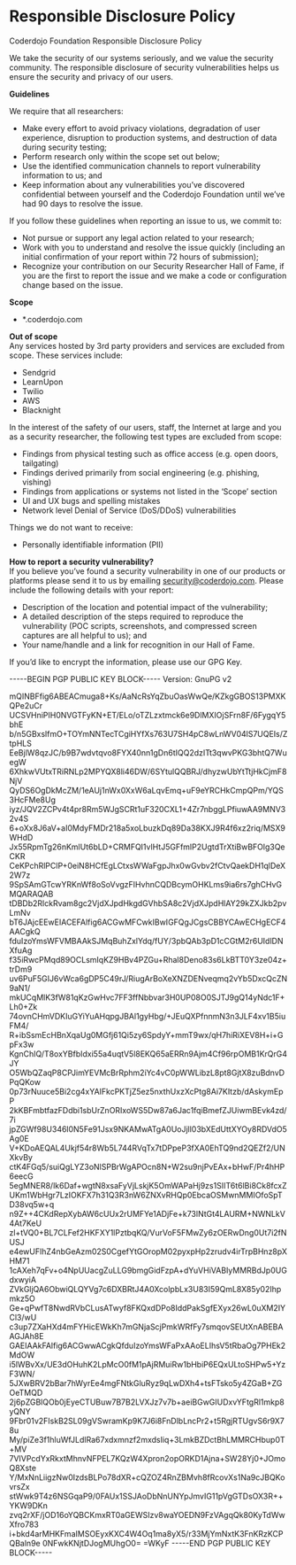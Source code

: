 # Responsible Disclosure Policy

Coderdojo Foundation Responsible Disclosure Policy

We take the security of our systems seriously, and we value the security community. The responsible disclosure of security vulnerabilities helps us ensure the security and privacy of our users.

**Guidelines**  

We require that all researchers:
* Make every effort to avoid privacy violations, degradation of user experience, disruption to production systems, and destruction of data during security testing;
* Perform research only within the scope set out below;
* Use the identified communication channels to report vulnerability information to us; and
* Keep information about any vulnerabilities you’ve discovered confidential between yourself and the Coderdojo Foundation until we’ve had 90 days to resolve the issue.


If you follow these guidelines when reporting an issue to us, we commit to:
* Not pursue or support any legal action related to your research;
* Work with you to understand and resolve the issue quickly (including an initial confirmation of your report within 72 hours of submission);
* Recognize your contribution on our Security Researcher Hall of Fame, if you are the first to report the issue and we make a code or configuration change based on the issue.


**Scope**  
* \*.coderdojo.com

**Out of scope**  
Any services hosted by 3rd party providers and services are excluded from scope. These services include:
* Sendgrid
* LearnUpon
* Twilio
* AWS
* Blacknight

In the interest of the safety of our users, staff, the Internet at large and you as a security researcher, the following test types are excluded from scope:
* Findings from physical testing such as office access (e.g. open doors, tailgating)
* Findings derived primarily from social engineering (e.g. phishing, vishing)
* Findings from applications or systems not listed in the ‘Scope’ section
* UI and UX bugs and spelling mistakes
* Network level Denial of Service (DoS/DDoS) vulnerabilities

Things we do not want to receive:
* Personally identifiable information (PII)

**How to report a security vulnerability?**  
If you believe you’ve found a security vulnerability in one of our products or platforms please send it to us by emailing security@coderdojo.com. Please include the following details with your report:

* Description of the location and potential impact of the vulnerability;
* A detailed description of the steps required to reproduce the vulnerability (POC scripts, screenshots, and compressed screen captures are all helpful to us); and
* Your name/handle and a link for recognition in our Hall of Fame.

If you’d like to encrypt the information, please use our GPG Key.

-----BEGIN PGP PUBLIC KEY BLOCK-----
Version: GnuPG v2

mQINBFfig6ABEACmuga8+Ks/AaNcRsYqZbuOasWwQe/KZkgGBOS13PMXKQPe2uCr
UCSVHniPIH0NVGTFyKN+ET/ELo/oTZLzxtmck6e9DlMXIOjSFrn8F/6FygqY5bhE
b/n5GBxslfmO+TOYmNNTecTCgiHYfXs763U7SH4pC8wLnWV04lS7UQEIs/ZtpHLS
EeBjlW8qzJC/b9B7wdvtqvo8FYX40nn1gDn6tIQQ2dzITt3qwvPKG3bhtQ7WuegW
6XhkwVUtxTRiRNLp2MPYQX8li46DW/6SYtulQQBRJ/dhyzwUbYtTtjHkCjmF8NjV
QyDS6OgDkMcZM/1eAUj1nWx0XxW6aLqvEmq+uF9eYRCHkCmpQPm/YQS3HcFMe8Ug
iyz/JQV2ZCPv4t4pr8Rm5WJgSCRt1uF320CXL1+4Zr7nbggLPfiuwAA9MNV32v4S
6+oXx8J6aV+aI0MdyFMDr218a5xoLbuzkDq89Da38KXJ9R4f6xz2riq/MSX9WHdD
Jx55RpmTg26nKmlUt6bLD+CRMFQI1vlHtJ5GFfmlP2UgtdTrXtiBwBFOlg3QeCKR
CeKPchRlPClP+0eiN8HCfEgLCtxsWWaFgpJhx0wGvbv2fCtvQaekDH1qlDeX2W7z
9SpSAmGTcwYRKnWf8oSoVvgzFIHvhnCQDBcymOHKLms9ia6rs7ghCHvGMQARAQAB
tDBDb2RlckRvam8gc2VjdXJpdHkgdGVhbSA8c2VjdXJpdHlAY29kZXJkb2pvLmNv
bT6JAjcEEwEIACEFAlfig6ACGwMFCwkIBwIGFQgJCgsCBBYCAwECHgECF4AACgkQ
fduIzoYmsWFVMBAAkSJMqBuhZxlYdq/fUY/3pbQAb3pD1cCGtM2r6UIdlDNXfuAg
f35iRwcPMqd89OCLsmIqKZ9HBv4PZGu+Rhal8Deno83s6LkBTT0Y3ze04z+trDm9
uv6PuF5GIJ6vWca6gDP5C49rJ/RiugArBoXeXNZDENveqmq2vYb5DxcQcZN9aN1/
mkUCqMlK3fW81qKzGwHvc7FF3ffNbbvar3H0UP08O0SJTJ9gQ14yNdc1F+Lh0+Zk
74ovnCHmVDKIuGYiYuAHqpgJBAl1gyHbg/+JEuQXPfnnmN3n3JLF4xv1B5iuFM4/
R+ibSsmEcHBnXqaUg0MGfj61Qi5zy6SpdyY+mmT9wx/qH7hiRiXEV8H+i+GpFx3w
KgnChIQ/T8oxYBfbIdxi55a4uqtV5l8EKQ65aERRn9Ajm4Cf96rpOMB1KrQrG4JY
O5WbQZaqP8CPJimYEVMcBrRphm2iYc4vC0pWWLibzL8pt8GjtX8zuBdnvDPqQKow
0p73rNuuce5Bi2cg4xYAIFkcPKTjZ5ez5nxthUxzXcPtg8Ai7KItzb/dAskymEpP
2kKBFmbtfazFDdbi1sbUrZnORIxoWS5Dw87a6Jac1fqiBmefZJUiwmBEvk4zd/7i
jpZGWf98U346l0N5Fe91Jsx9NKAMwATgA0UoJjll03bXEdUttXYOy8RDVdO5Ag0E
V+KDoAEQAL4Ukjf54r8Wb5L744RVqTx7tDPpeP3fXA0EhTQ9nd2QEZf2/UNXkvBy
ctK4FGq5/suiQgLYZ3oNlSPBrWgAPOcn8N+W2su9njPvEAx+bHwF/Pr4hHP6eecG
5egMNER8/lk6Daf+wgtN8xsaFyVjLskjK5OmWAPaHj9zs1SIIT6t6lBi8Ck8fcxZ
UKm1WbHgr7LzIOKFX7h31Q3R3nW6ZNXvRHQp0EbcaOSMwnMMIOfoSpTD38vq5w+q
n9Z++4CKdRepXybAW6cUUx2rUMFYe1ADjFe+k73lNtGt4LAURM+NWNLkV4At7KeU
zl+tVQ0+BL7CLFef2HKFXY1lPztbqKQ/VurVoF5FMwZy6zOERwDng0Ut7i2fNUSJ
e4ewUFlhZ4nbGeAzm02S0CgefYtGOropM02pyxpHp2zrudv4irTrpBHnz8pXHM71
1cAXeh7qFv+o4NpUUacgZuLLG9bmgGidFzpA+dYuVHiVABIyMMRBdJp0UGdxwyiA
ZVkGljQA6ObwiQLQYVg7c6DXBRtJ4A0XcolpbLx3U83I59QmL8X85y02Ihpmkz5O
Ge+qPwfT8NwdRVbCLusATwyf8FKQxdDPo8IddPakSgfEXyx26wL0uXM2IYCl3/wU
c3up7ZXaHXd4mFYHicEWkKh7mGNjaScjPmkWRfFy7smqovSEUtXnABEBAAGJAh8E
GAEIAAkFAlfig6ACGwwACgkQfduIzoYmsWFaPxAAoELIhsV5tRbaOg7PHEk2MdOW
i5lWBvXx/UE3dOHuhK2LpMcO0fM1pAjRMuiRw1bHbiP6EQxULtoSHPw5+YzF3WN/
5JXwBRV2bBar7hWyrEe4mgFNtkGluRyz9qLwDXh4+tsFTsko5y4ZGaB+ZGOeTMQD
2j6pZGBlQOb0jEyeCTUBuw7B7B2LVXJz7v7b+aeiBGwGIUDxvYFtgRl1mkp8yQNY
9Fbr01v2FIskB2SL09gVSwramKp9K7J6i8FnDlbLncPr2+t5RgjRTUgvS6r9X78u
My/piZe3f1hluWfJLdlRa67xdxmnzf2mxdsIiq+3LmkBZDctBhLMMRCHbup0T+MV
7VIVPcdYxRkxtMhnvNFPEL7KQzW4Xpron2opORKD1Ajna+SW28Yj0+JOmoQ8Xste
Y/MxNnLiigzNw0IzdsBLPo78dXR+cQZOZ4RnZBMvh8fRcovXs1Na9cJBQKovrsZx
stWwk9T4z6NSGqaP9/0FAUx1SSJAoDbNnUNYpJmvIG11pVgGTDsOX3R++YKW9DKn
zvq2rXF/jOD16oYQBCKmxRT0aGEWSIzv8waYOEDN9FzVAgqQk80KyTdWwXfro783
i+bkd4arMHKFmaIMSOEyxKXC4W4Oq1ma8yX5/r33MjYmNxtK3FnKRzKCPQBaln9e
0NFwkKNjtDJogMUhgO0=
=WKyF
-----END PGP PUBLIC KEY BLOCK-----
